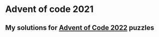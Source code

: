 # Advent of code 2021

## My solutions for [Advent of Code 2022](https://adventofcode.com/2022) puzzles

